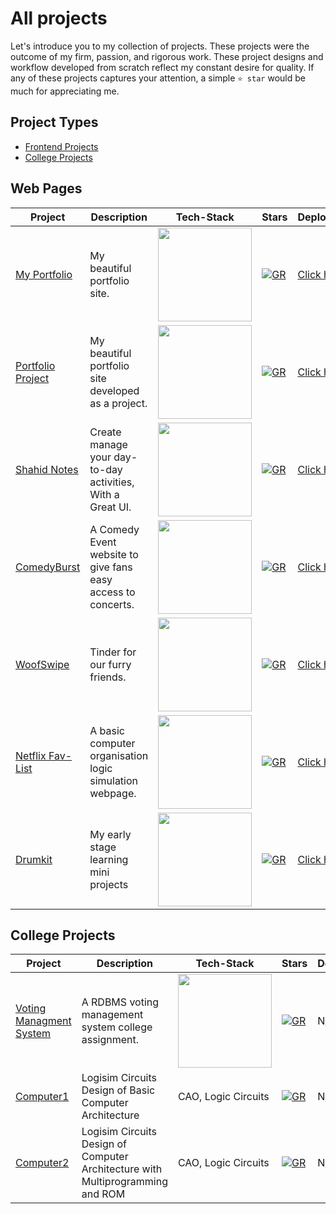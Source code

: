 
# All projects
Let's introduce you to my collection of projects. These projects were the outcome of my firm, passion, and rigorous work. These project designs and workflow developed from scratch reflect my constant desire for quality.
If any of these projects captures your attention, a simple `⭐️ star` would be much for appreciating me.

## Project Types
- [Frontend Projects](#web-pages)
- [College Projects](#college-projects)


## Web Pages

| Project | Description | Tech-Stack | Stars | Deployment |
| --- | --- | --- | --- | --- |
|[My Portfolio]()| My beautiful portfolio site. | <img width=150 src="https://skillicons.dev/icons?i=js,css,html,bootstrap,github,vercel" /> |[![GR]()]()|[Click here]()|
|[Portfolio Project](https://github.com/Shahid-Bagwan/Portfolio)|My beautiful portfolio site developed as a project.| <img width=150 src="https://skillicons.dev/icons?i=js,css,html,github,vercel" /> |[![GR](https://img.shields.io/github/stars/Shahid-Bagwan/Portfolio?style=social)](https://github.com/Shahid-Bagwan/Portfolio)|[Click here](https://portfolio-dusky-three-31.vercel.app)|
|[Shahid Notes](https://github.com/Shahid-Bagwan/Shahid-Notes)|Create manage your day-to-day activities, With a Great UI.| <img width=150 src="https://skillicons.dev/icons?i=react,css,npm,github,vercel" /> |[![GR](https://img.shields.io/github/stars/Shahid-Bagwan/Shahid-Notes?style=social)](https://github.com/Shahid-Bagwan/Shahid-Notes)|[Click here](https://shahid-notes.vercel.app)|
|[ComedyBurst](https://github.com/Shahid-Bagwan/ComedyBurst)|A Comedy Event website to give fans easy access to concerts.| <img width=150 src="https://skillicons.dev/icons?i=js,css,html,github,vercel" /> |[![GR](https://img.shields.io/github/stars/Shahid-Bagwan/ComedyBurst?style=social)](https://github.com/Shahid-Bagwan/ComedyBurst)|[Click here](https://shahid-bagwan.github.io/ComedyBurst/)|
|[WoofSwipe](https://github.com/Shahid-Bagwan/WoofSwipe)|Tinder for our furry friends.| <img width=150 src="https://skillicons.dev/icons?i=bootstrap,css,html,github" /> |[![GR](https://img.shields.io/github/stars/Shahid-Bagwan/WoofSwipe?style=social)](https://github.com/Shahid-Bagwan/WoofSwipe)| [Click here](tin-dog-eosin.vercel.app) |
|[Netflix Fav-List](https://github.com/Shahid-Bagwan/LOGISIM)|A basic computer organisation logic simulation webpage.| <img width=150 src="https://skillicons.dev/icons?i=react,css,npm,github,vercel" /> |[![GR](https://img.shields.io/github/stars/Shahid-Bagwan/LOGISIM?style=social)](https://github.com/Shahid-Bagwan/LOGISIM)|[Click here](https://computer1-aagam.vercel.app/)|
|[Drumkit](https://github.com/Shahid-Bagwan/MiniProjects.github.io)|My early stage learning mini projects| <img width=150 src="https://skillicons.dev/icons?i=css,html,github,vercel" /> |[![GR](https://img.shields.io/github/stars/Shahid-Bagwan/MiniProjects.github.io?style=social)](https://github.com/Shahid-Bagwan/MiniProjects.github.io)|[Click here](https://portfolio-de-aagam.vercel.app/miniprojects/)|


## College Projects

| Project | Description | Tech-Stack | Stars | Deployment |
| --- | --- | --- | --- | --- |
|[Voting Managment System](https://github.com/Shahid-Bagwan/VotingManagmentSystem)|A RDBMS voting management system college assignment. | <img width=150 src="https://skillicons.dev/icons?i=bootstrap,php,css,js,mysql" /> |[![GR](https://img.shields.io/github/stars/Shahid-Bagwan/VotingManagmentSystem?style=social)](https://github.com/Shahid-Bagwan/VotingManagmentSystem)|N/A|
|[Computer1](https://github.com/Shahid-Bagwan/computer1)|Logisim Circuits Design of Basic Computer Architecture| CAO, Logic Circuits |[![GR](https://img.shields.io/github/stars/Shahid-Bagwan/computer1?style=social)](https://github.com/Shahid-Bagwan/computer1)|N/A|
|[Computer2](https://github.com/Shahid-Bagwan/Computer2)|Logisim Circuits Design of Computer Architecture with Multiprogramming and ROM| CAO, Logic Circuits |[![GR](https://img.shields.io/github/stars/Shahid-Bagwan/Computer2?style=social)](https://github.com/Shahid-Bagwan/Computer2)|N/A|
